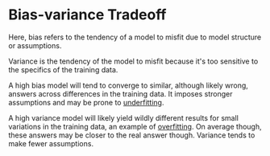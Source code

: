 # Bias-variance Tradeoff

Here, bias refers to the tendency of a model to misfit due to model structure
or assumptions.

Variance is the tendency of the model to misfit because it's too sensitive to
the specifics of the training data.

A high bias model will tend to converge to similar, although likely wrong,
answers across differences in the training data. It imposes stronger
assumptions and may be prone to [underfitting](202210061504.md).

A high variance model will likely yield wildly different results for small
variations in the training data, an example of [overfitting](202210061205.md). On
average though, these answers may be closer to the real answer though. Variance
tends to make fewer assumptions.
